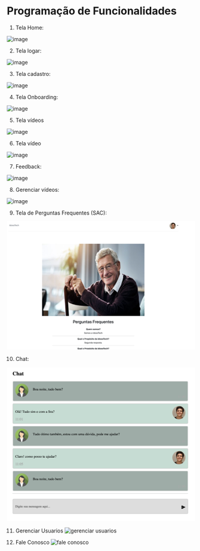 # Programação de Funcionalidades

1) Tela Home:

![image](https://user-images.githubusercontent.com/91692537/168931679-26b55110-61a1-48b8-8047-60a4310c7af4.png)

2) Tela logar:

![image](https://user-images.githubusercontent.com/91692537/168931786-d610ad46-e8d2-47e4-be63-1524537f71e5.png)

3) Tela cadastro:

![image](https://user-images.githubusercontent.com/91692537/168931840-51bc3634-9bd9-4f3e-bbeb-ad0c603ef770.png)

4) Tela Onboarding:

![image](https://user-images.githubusercontent.com/91692537/168931900-aed9bd72-cf07-45cf-bbc3-92b74f18c86e.png)

5) Tela vídeos

![image](https://user-images.githubusercontent.com/91692537/168932446-536f0964-6f55-44f9-b705-4dcf3386bf4c.png)

6) Tela vídeo

![image](https://user-images.githubusercontent.com/91692537/168932538-53f8d2a7-9add-40db-ab48-0a852d450f5a.png)

7) Feedback:

![image](https://user-images.githubusercontent.com/91692537/168932578-e49f1533-3243-4bfe-b1ee-9698da58e6bb.png)

8) Gerenciar vídeos:

![image](https://user-images.githubusercontent.com/91692537/168932638-36da556b-46a5-4d1e-b876-ed8af04468ed.png)

9) Tela de Perguntas Frequentes (SAC):

![image](https://raw.githubusercontent.com/ICEI-PUC-Minas-PMV-SI/pmv-si-2022-1-e1-proj-web-t2-idoso-tech/main/docs/img/SACPage.png?token=GHSAT0AAAAAABTCBRGVCXZRTEE6XLSKTHQ6YUMEXQA)

10) Chat:

![image](https://raw.githubusercontent.com/ICEI-PUC-Minas-PMV-SI/pmv-si-2022-1-e1-proj-web-t2-idoso-tech/main/docs/img/ChatPage.png?token=GHSAT0AAAAAABTCBRGVF5LJX2CDRYDHKNLGYUMEXDQ)

11) Gerenciar Usuarios 
![gerenciar usuarios](https://user-images.githubusercontent.com/102393486/170141788-b12b0f31-0541-4006-856e-3526472dbd5c.jpg)

12) Fale Conosco
![fale conosco](https://user-images.githubusercontent.com/102393486/170141832-19e3f67e-06f6-4b11-8e21-ef2e2d643f7c.jpg)

